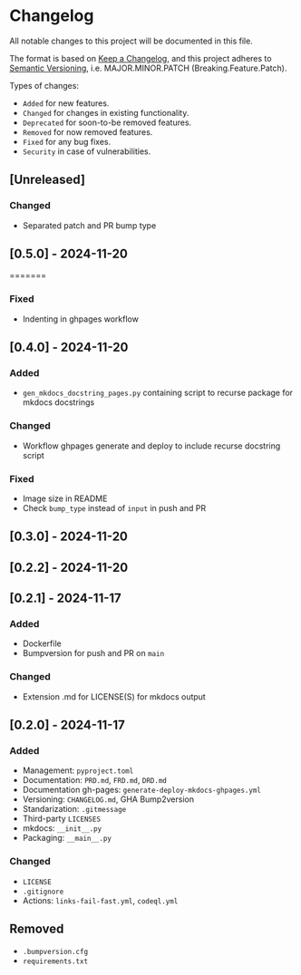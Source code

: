 Changelog
===

All notable changes to this project will be documented in this file.

The format is based on [Keep a Changelog](https://keepachangelog.com/en/1.0.0/),
and this project adheres to [Semantic Versioning](https://semver.org/spec/v2.0.0.html), i.e. MAJOR.MINOR.PATCH (Breaking.Feature.Patch).

Types of changes:

- `Added` for new features.
- `Changed` for changes in existing functionality.
- `Deprecated` for soon-to-be removed features.
- `Removed` for now removed features.
- `Fixed` for any bug fixes.
- `Security` in case of vulnerabilities.

[Unreleased]
---

### Changed

- Separated patch and PR bump type

[0.5.0] - 2024-11-20
---
=======

### Fixed

- Indenting in ghpages workflow

[0.4.0] - 2024-11-20
---

### Added

- `gen_mkdocs_docstring_pages.py` containing script to recurse package for mkdocs docstrings

### Changed

- Workflow ghpages generate and deploy to include recurse docstring script

### Fixed

- Image size in README
- Check `bump_type` instead of `input` in push and PR

[0.3.0] - 2024-11-20
---

[0.2.2] - 2024-11-20
---

[0.2.1] - 2024-11-17
---

### Added

- Dockerfile
- Bumpversion for push and PR on `main`

### Changed

- Extension .md for LICENSE(S) for mkdocs output

[0.2.0] - 2024-11-17
---

### Added

- Management: `pyproject.toml`
- Documentation: `PRD.md`, `FRD.md`, `DRD.md`
- Documentation gh-pages: `generate-deploy-mkdocs-ghpages.yml` 
- Versioning: `CHANGELOG.md`, GHA Bump2version
- Standarization: `.gitmessage`
- Third-party `LICENSES`
- mkdocs: `__init__.py`
- Packaging: `__main__.py`

### Changed

- `LICENSE`
- `.gitignore`
- Actions: `links-fail-fast.yml`, `codeql.yml`

## Removed

- `.bumpversion.cfg`
- `requirements.txt`

